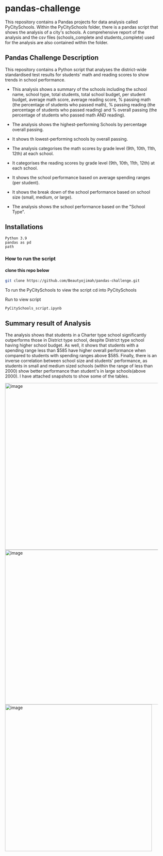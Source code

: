 # pandas-challenge

This repository contains a Pandas projects for data analysis called PyCitySchools. Within the PyCitySchools folder, there is a pandas script that shows the analysis of a city's schools. A comprehensive report of the analysis and the  csv files (schools_complete and students_complete) used for the analysis are also contained within the folder.

## Pandas Challenge Description

This repository contains a Python script that analyses the district-wide standardised test results for students' math and reading scores to show trends in school performance. 
- This analysis shows a summary of the schools including the school name, school type, total students, total school budget, per student budget, average math score, average reading score, % passing math (the percentage of students who passed math), % passing reading (the percentage of students who passed reading) and % overall passing (the percentage of students who passed math AND reading).

- The analysis shows the highest-performing Schools by percentage overall passing. 

- It shows th lowest-performing schools by overall passing.

- The analysis categorises the math scores by grade level (9th, 10th, 11th, 12th) at each school. 

- It categorises the reading scores by grade level (9th, 10th, 11th, 12th) at each school.

- It shows the school performance based on average spending ranges (per student).

- It shows the break down of the school performance based on school size (small, medium, or large). 

- The analysis shows the school performance based on the "School Type".


## Installations 

    Python 3.9
    pandas as pd
    path

### How to run the script 
#### clone this repo below 
```bash
git clone https://github.com/Beautyojimah/pandas-challenge.git
```
To run the PyCitySchools to view the script
cd into PyCitySchools

Run to view script
```bash
PyCitySchools_script.ipynb
```
## Summary result of Analysis

The analysis shows that students in a Charter type school significantly outperforms those in District type school, despite District type school having higher school budget. As well, it shows that students with a spending range less than $585 have higher overall performance when compared to students with  spending ranges above $585. Finally, there is an inverse correlation between school size and students' performance, as students in small and medium sized schools (within the range of less than 2000) show better performance than student's in large schools(above 2000). I have attached snapshots to show some of the tables.

<img width="550" alt="image" src="https://github.com/Beautyojimah/pandas-challenge/assets/110996458/25c43262-7db6-4727-a672-f4735228bb18">
<img width="510" alt="image" src="https://github.com/Beautyojimah/pandas-challenge/assets/110996458/fd9e7964-74fb-4b34-a25f-1ac1d5422d5b">
<img width="484" alt="image" src="https://github.com/Beautyojimah/pandas-challenge/assets/110996458/c4834734-194c-435a-aef1-366c15e4ab0f">

